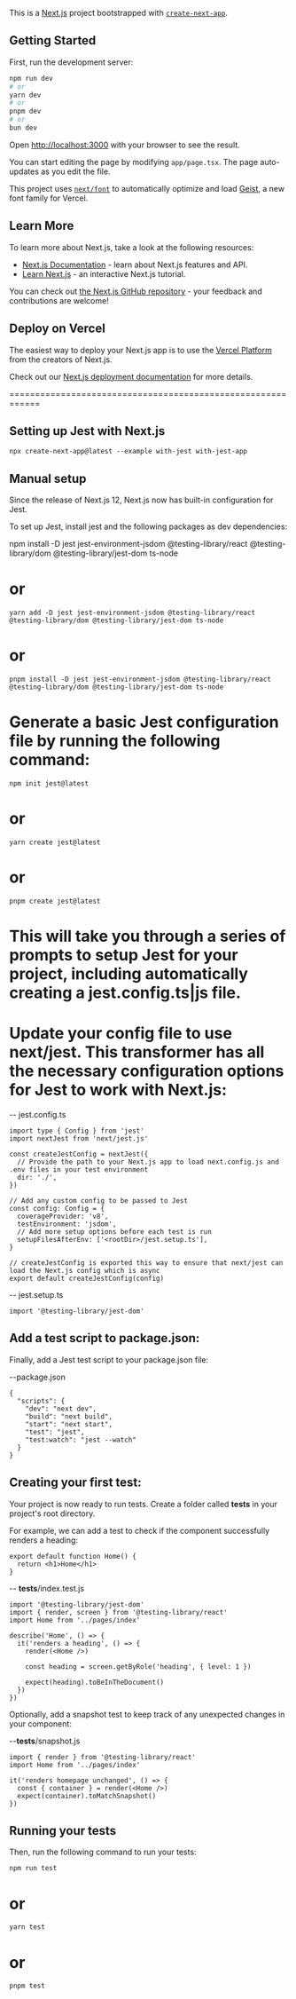 This is a [Next.js](https://nextjs.org) project bootstrapped with [`create-next-app`](https://nextjs.org/docs/app/api-reference/cli/create-next-app).

## Getting Started

First, run the development server:

```bash
npm run dev
# or
yarn dev
# or
pnpm dev
# or
bun dev
```

Open [http://localhost:3000](http://localhost:3000) with your browser to see the result.

You can start editing the page by modifying `app/page.tsx`. The page auto-updates as you edit the file.

This project uses [`next/font`](https://nextjs.org/docs/app/building-your-application/optimizing/fonts) to automatically optimize and load [Geist](https://vercel.com/font), a new font family for Vercel.

## Learn More

To learn more about Next.js, take a look at the following resources:

- [Next.js Documentation](https://nextjs.org/docs) - learn about Next.js features and API.
- [Learn Next.js](https://nextjs.org/learn) - an interactive Next.js tutorial.

You can check out [the Next.js GitHub repository](https://github.com/vercel/next.js) - your feedback and contributions are welcome!

## Deploy on Vercel

The easiest way to deploy your Next.js app is to use the [Vercel Platform](https://vercel.com/new?utm_medium=default-template&filter=next.js&utm_source=create-next-app&utm_campaign=create-next-app-readme) from the creators of Next.js.

Check out our [Next.js deployment documentation](https://nextjs.org/docs/app/building-your-application/deploying) for more details.

============================================================

## Setting up Jest with Next.js
```
npx create-next-app@latest --example with-jest with-jest-app
```

## Manual setup
Since the release of Next.js 12, Next.js now has built-in configuration for Jest.

To set up Jest, install jest and the following packages as dev dependencies:

npm install -D jest jest-environment-jsdom @testing-library/react @testing-library/dom @testing-library/jest-dom ts-node
# or
```
yarn add -D jest jest-environment-jsdom @testing-library/react @testing-library/dom @testing-library/jest-dom ts-node
```
# or
```
pnpm install -D jest jest-environment-jsdom @testing-library/react @testing-library/dom @testing-library/jest-dom ts-node
```

# Generate a basic Jest configuration file by running the following command:
```
npm init jest@latest
```
# or
```
yarn create jest@latest
```
# or
```
pnpm create jest@latest
```

# This will take you through a series of prompts to setup Jest for your project, including automatically creating a jest.config.ts|js file.

# Update your config file to use next/jest. This transformer has all the necessary configuration options for Jest to work with Next.js:

-- jest.config.ts
```
import type { Config } from 'jest'
import nextJest from 'next/jest.js'
 
const createJestConfig = nextJest({
  // Provide the path to your Next.js app to load next.config.js and .env files in your test environment
  dir: './',
})
 
// Add any custom config to be passed to Jest
const config: Config = {
  coverageProvider: 'v8',
  testEnvironment: 'jsdom',
  // Add more setup options before each test is run
  setupFilesAfterEnv: ['<rootDir>/jest.setup.ts'],
}
 
// createJestConfig is exported this way to ensure that next/jest can load the Next.js config which is async
export default createJestConfig(config)
```

-- jest.setup.ts
```
import '@testing-library/jest-dom'
```

## Add a test script to package.json:
Finally, add a Jest test script to your package.json file:

--package.json
```
{
  "scripts": {
    "dev": "next dev",
    "build": "next build",
    "start": "next start",
    "test": "jest",
    "test:watch": "jest --watch"
  }
}
```

## Creating your first test:
Your project is now ready to run tests. Create a folder called __tests__ in your project's root directory.

For example, we can add a test to check if the <Home /> component successfully renders a heading:

```
export default function Home() {
  return <h1>Home</h1>
}
```

-- __tests__/index.test.js

```
import '@testing-library/jest-dom'
import { render, screen } from '@testing-library/react'
import Home from '../pages/index'
 
describe('Home', () => {
  it('renders a heading', () => {
    render(<Home />)
 
    const heading = screen.getByRole('heading', { level: 1 })
 
    expect(heading).toBeInTheDocument()
  })
})
```

Optionally, add a snapshot test to keep track of any unexpected changes in your component:

--__tests__/snapshot.js
```
import { render } from '@testing-library/react'
import Home from '../pages/index'
 
it('renders homepage unchanged', () => {
  const { container } = render(<Home />)
  expect(container).toMatchSnapshot()
})
```

## Running your tests
Then, run the following command to run your tests:

```
npm run test
```
# or
```
yarn test
```
# or
```
pnpm test
```
